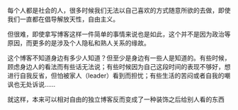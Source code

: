 每个人都是社会的人，很多时候我们无法以自己喜欢的方式随意所欲的去做，即使我们一直都在倡导解放天性，自由主义。

但很难，即使拿写博客这样一件简单的事情来说也是如此，这个并不是因为政治等原因，而更多的是涉及个人隐私和熟人关系的缘故。

这个博客不知道身边有多少人知道？但至少是身边有一些人是知道的。有些时候，顾虑身边人的看法而有些话无法说；有些时候因为自己这段时间的表现不够好，想进行自我反省，但怕被家人（leader）看到而担忧；有些生活的苦闷或者自我的嘲讽也无处诉说……

就这样，本来可以相对自由的独立博客反而变成了一种装饰之后给别人看的东西
